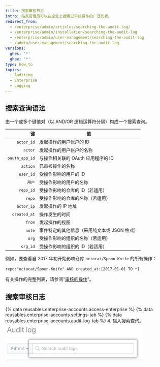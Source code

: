 ```yaml
---
title: 搜索审核日志
intro: 站点管理员可以在企业上搜索已审核操作的广泛列表。
redirect_from:
  - /enterprise/admin/articles/searching-the-audit-log/
  - /enterprise/admin/installation/searching-the-audit-log
  - /enterprise/admin/user-management/searching-the-audit-log
  - /admin/user-management/searching-the-audit-log
versions:
  ghes: '*'
  ghae: '*'
type: how_to
topics:
  - Auditing
  - Enterprise
  - Logging
---
```


## 搜索查询语法

由一个或多个键值对（以 AND/OR 逻辑运算符分隔）构成一个搜索查询。

|              键 | 值                         |
| --------------:| ------------------------- |
|     `actor_id` | 发起操作的用户帐户的 ID             |
|        `actor` | 发起操作的用户帐户的名称              |
| `oauth_app_id` | 与操作相关联的 OAuth 应用程序的 ID    |
|       `action` | 已审核操作的名称                  |
|      `user_id` | 受操作影响的用户的 ID              |
|           `用户` | 受操作影响的用户的名称               |
|      `repo_id` | 受操作影响的仓库的 ID（若适用）         |
|         `repo` | 受操作影响的仓库的名称（若适用）          |
|     `actor_ip` | 发起操作的 IP 地址               |
|   `created_at` | 操作发生的时间                   |
|         `from` | 发起操作的视图                   |
|         `note` | 事件特定的其他信息（采用纯文本或 JSON 格式） |
|          `org` | 受操作影响的组织的名称（若适用）          |
|       `org_id` | 受操作影响的组织的 ID（若适用）         |

例如，要查看自 2017 年初开始影响仓库 `octocat/Spoon-Knife` 的所有操作：

  `repo:"octocat/Spoon-Knife" AND created_at:[2017-01-01 TO *]`

有关操作的完整列表，请参阅“[审核的操作](/admin/user-management/audited-actions)”。

## 搜索审核日志

{% data reusables.enterprise-accounts.access-enterprise %}
{% data reusables.enterprise-accounts.settings-tab %}
{% data reusables.enterprise-accounts.audit-log-tab %}
4. 输入搜索查询。 ![搜索查询](/assets/images/enterprise/site-admin-settings/search-query.png)
